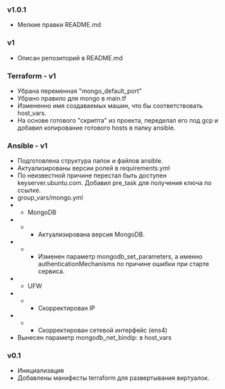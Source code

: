 ### v1.0.1
* Мелкие правки README.md

### v1
* Описан репозиторий в README.md

### Terraform - v1
* Убрана переменная "mongo_default_port"
* Убрано правило для mongo в main.tf
* Измененно имя создаваемых машин, что бы соответствовать host_vars.
* На основе готового "скрипта" из проекта, переделал его под gcp и добавил копирование готового hosts в папку ansible.

### Ansible - v1
* Подготовлена структура папок и файлов ansible.
* Актуализированы версии ролей в requirements.yml
* По неизвестной причине перестал быть доступен keyserver.ubuntu.com. Добавил pre_task для получения ключа по ссылке.
* group_vars/mongo.yml
* - MongoDB
* - - Актуализирована версия MongoDB.
* - - Изменен параметр mongodb_set_parameters, а именно authenticationMechanisms по причине ошибки при старте сервиса.
* - UFW
* - - Скорректирован IP
* - - Скорректирован сетевой интерфейс (ens4)
* Вынесен параметр mongodb_net_bindip: в host_vars

### v0.1
* Инициализация
* Добавлены манифесты terraform для развертывания виртуалок.